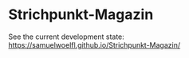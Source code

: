 # Strichpunkt-Magazin
See the current development state:  https://samuelwoelfl.github.io/Strichpunkt-Magazin/
